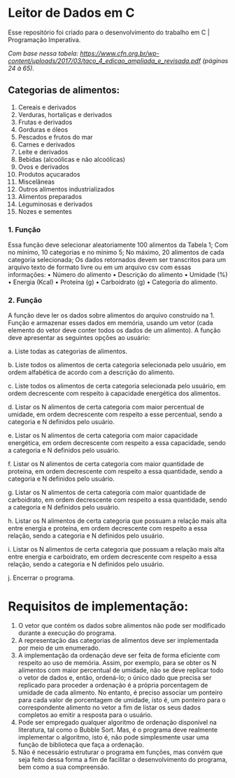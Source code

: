 # Leitor de Dados em C
Esse repositório foi criado para o desenvolvimento do trabalho em C | Programação Imperativa.

_Com base nessa tabela: https://www.cfn.org.br/wp-content/uploads/2017/03/taco_4_edicao_ampliada_e_revisada.pdf
(páginas 24 à 65)._

## Categorias de alimentos:
1. Cereais e derivados
2. Verduras, hortaliças e derivados
3. Frutas e derivados
4. Gorduras e óleos
5. Pescados e frutos do mar
6. Carnes e derivados
7. Leite e derivados
8. Bebidas (alcoólicas e não alcoólicas)
9. Ovos e derivados
10. Produtos açucarados
11. Miscelâneas
12. Outros alimentos industrializados
13. Alimentos preparados
14. Leguminosas e derivados
15. Nozes e sementes
 
### 1. Função
Essa função deve selecionar aleatoriamente 100 alimentos da Tabela 1;
Com no mínimo, 10 categorias e no mínimo 5;
No máximo, 20 alimentos de cada categoria selecionada;
Os dados retornados devem ser transcritos para um arquivo texto de formato livre ou em um arquivo csv com essas informações:
• Número do alimento
• Descrição do alimento
• Umidade (%)
• Energia (Kcal)
• Proteína (g)
• Carboidrato (g)
• Categoria do alimento.
 

### 2. Função 
A função deve ler os dados sobre alimentos do arquivo construído na 1. Função e armazenar esses dados em memória, usando um vetor (cada elemento do vetor
deve conter todos os dados de um alimento).
A função deve apresentar as seguintes opções ao usuário:

a. Liste todas as categorias de alimentos.

b. Liste todos os alimentos de certa categoria selecionada pelo usuário,
em ordem alfabética de acordo com a descrição do alimento.

c. Liste todos os alimentos de certa categoria selecionada pelo usuário,
em ordem decrescente com respeito à capacidade energética dos
alimentos.

d. Listar os N alimentos de certa categoria com maior percentual de
umidade, em ordem decrescente com respeito a esse percentual,
sendo a categoria e N definidos pelo usuário.

e. Listar os N alimentos de certa categoria com maior capacidade
energética, em ordem decrescente com respeito a essa capacidade,
sendo a categoria e N definidos pelo usuário.

f. Listar os N alimentos de certa categoria com maior quantidade de
proteína, em ordem decrescente com respeito a essa quantidade,
sendo a categoria e N definidos pelo usuário.

g. Listar os N alimentos de certa categoria com maior quantidade de
carboidrato, em ordem decrescente com respeito a essa quantidade,
sendo a categoria e N definidos pelo usuário.

h. Listar os N alimentos de certa categoria que possuam a relação mais
alta entre energia e proteína, em ordem decrescente com respeito a
essa relação, sendo a categoria e N definidos pelo usuário.

i. Listar os N alimentos de certa categoria que possuam a relação mais
alta entre energia e carboidrato, em ordem decrescente com respeito a
essa relação, sendo a categoria e N definidos pelo usuário.

j. Encerrar o programa.

# Requisitos de implementação:
1. O vetor que contém os dados sobre alimentos não pode ser modificado durante a
execução do programa.
2. A representação das categorias de alimentos deve ser implementada por meio de
um enumerado.
3. A implementação da ordenação deve ser feita de forma eficiente com respeito ao
uso de memória. Assim, por exemplo, para se obter os N alimentos com maior
percentual de umidade, não se deve replicar todo o vetor de dados e, então,
ordená-lo; o único dado que precisa ser replicado para proceder a ordenação é a
própria porcentagem de umidade de cada alimento. No entanto, é preciso
associar um ponteiro para cada valor de porcentagem de umidade, isto é, um
ponteiro para o correspondente alimento no vetor a fim de listar os seus dados
completos ao emitir a resposta para o usuário.
4. Pode ser empregado qualquer algoritmo de ordenação disponível na literatura, tal
como o Bubble Sort. Mas, é o programa deve realmente implementar o algoritmo,
isto é, não pode simplesmente usar uma função de biblioteca que faça a
ordenação.
5. Não é necessário estruturar o programa em funções, mas convém que seja feito
dessa forma a fim de facilitar o desenvolvimento do programa, bem como a sua
compreensão.

